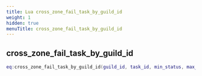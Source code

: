 ```yaml
---
title: Lua cross_zone_fail_task_by_guild_id
weight: 1
hidden: true
menuTitle: cross_zone_fail_task_by_guild_id
---
```

## cross_zone_fail_task_by_guild_id
```lua
eq:cross_zone_fail_task_by_guild_id(guild_id, task_id, min_status, max_status); -- void
```